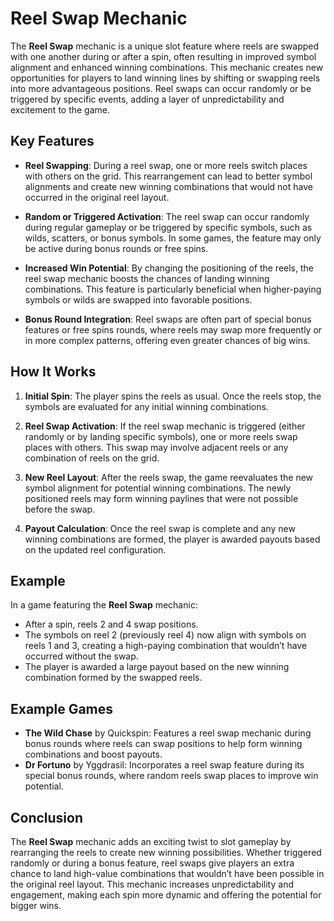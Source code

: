 # Reel Swap Mechanic

The **Reel Swap** mechanic is a unique slot feature where reels are swapped with one another during or after a spin, often resulting in improved symbol alignment and enhanced winning combinations. This mechanic creates new opportunities for players to land winning lines by shifting or swapping reels into more advantageous positions. Reel swaps can occur randomly or be triggered by specific events, adding a layer of unpredictability and excitement to the game.

## Key Features

- **Reel Swapping**: During a reel swap, one or more reels switch places with others on the grid. This rearrangement can lead to better symbol alignments and create new winning combinations that would not have occurred in the original reel layout.

- **Random or Triggered Activation**: The reel swap can occur randomly during regular gameplay or be triggered by specific symbols, such as wilds, scatters, or bonus symbols. In some games, the feature may only be active during bonus rounds or free spins.

- **Increased Win Potential**: By changing the positioning of the reels, the reel swap mechanic boosts the chances of landing winning combinations. This feature is particularly beneficial when higher-paying symbols or wilds are swapped into favorable positions.

- **Bonus Round Integration**: Reel swaps are often part of special bonus features or free spins rounds, where reels may swap more frequently or in more complex patterns, offering even greater chances of big wins.

## How It Works

1. **Initial Spin**: The player spins the reels as usual. Once the reels stop, the symbols are evaluated for any initial winning combinations.

2. **Reel Swap Activation**: If the reel swap mechanic is triggered (either randomly or by landing specific symbols), one or more reels swap places with others. This swap may involve adjacent reels or any combination of reels on the grid.

3. **New Reel Layout**: After the reels swap, the game reevaluates the new symbol alignment for potential winning combinations. The newly positioned reels may form winning paylines that were not possible before the swap.

4. **Payout Calculation**: Once the reel swap is complete and any new winning combinations are formed, the player is awarded payouts based on the updated reel configuration.

## Example

In a game featuring the **Reel Swap** mechanic:
- After a spin, reels 2 and 4 swap positions.
- The symbols on reel 2 (previously reel 4) now align with symbols on reels 1 and 3, creating a high-paying combination that wouldn’t have occurred without the swap.
- The player is awarded a large payout based on the new winning combination formed by the swapped reels.

## Example Games

- **The Wild Chase** by Quickspin: Features a reel swap mechanic during bonus rounds where reels can swap positions to help form winning combinations and boost payouts.
- **Dr Fortuno** by Yggdrasil: Incorporates a reel swap feature during its special bonus rounds, where random reels swap places to improve win potential.

## Conclusion

The **Reel Swap** mechanic adds an exciting twist to slot gameplay by rearranging the reels to create new winning possibilities. Whether triggered randomly or during a bonus feature, reel swaps give players an extra chance to land high-value combinations that wouldn’t have been possible in the original reel layout. This mechanic increases unpredictability and engagement, making each spin more dynamic and offering the potential for bigger wins.
